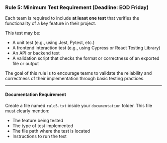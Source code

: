 ### Rule 5: Minimum Test Requirement (Deadline: EOD Friday)

Each team is required to include **at least one test** that verifies the functionality of a key feature in their project.

This test may be:
- A unit test (e.g., using Jest, Pytest, etc.)
- A frontend interaction test (e.g., using Cypress or React Testing Library)
- An API or backend test
- A validation script that checks the format or correctness of an exported file or output

The goal of this rule is to encourage teams to validate the reliability and correctness of their implementation through basic testing practices.

---

#### Documentation Requirement

Create a file named `rule5.txt` inside your `documentation` folder. This file must clearly mention:
- The feature being tested
- The type of test implemented
- The file path where the test is located
- Instructions to run the test
